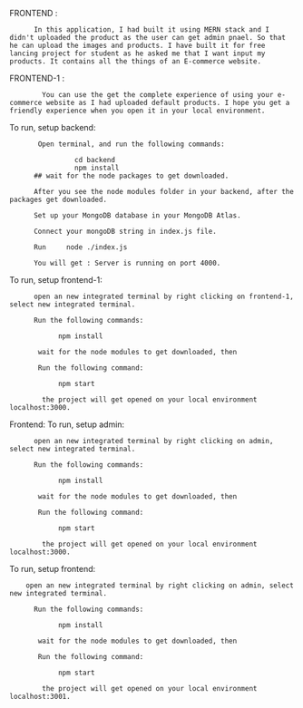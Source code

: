 FRONTEND : 

          In this application, I had built it using MERN stack and I didn't uploaded the product as the user can get admin pnael. So that he can upload the images and products. I have built it for free lancing project for student as he asked me that I want input my products. It contains all the things of an E-commerce website.


FRONTEND-1 :

            You can use the get the complete experience of using your e-commerce website as I had uploaded default products. I hope you get a friendly experience when you open it in your local environment.


To run, setup backend:

           Open terminal, and run the following commands:

                    cd backend
                    npm install
          ## wait for the node packages to get downloaded.
          
          After you see the node modules folder in your backend, after the packages get downloaded. 
          
          Set up your MongoDB database in your MongoDB Atlas.
          
          Connect your mongoDB string in index.js file.
          
          Run     node ./index.js
          
          You will get : Server is running on port 4000.

          
 To run, setup frontend-1:

          open an new integrated terminal by right clicking on frontend-1, select new integrated terminal.

          Run the following commands:
          
                npm install
          
           wait for the node modules to get downloaded, then 
          
           Run the following command:
          
                npm start
          
            the project will get opened on your local environment localhost:3000.

Frontend:
   To run, setup admin:

          open an new integrated terminal by right clicking on admin, select new integrated terminal.

          Run the following commands:
          
                npm install
          
           wait for the node modules to get downloaded, then 
          
           Run the following command:
          
                npm start
          
            the project will get opened on your local environment localhost:3000.


            
To run, setup frontend:

        open an new integrated terminal by right clicking on admin, select new integrated terminal.

          Run the following commands:
          
                npm install
          
           wait for the node modules to get downloaded, then 
          
           Run the following command:
          
                npm start
          
            the project will get opened on your local environment localhost:3001.


  
